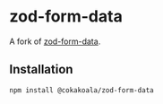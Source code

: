# zod-form-data

A fork of [zod-form-data](https://github.com/airjp73/remix-validated-form/tree/main/packages/zod-form-data).

## Installation

```bash
npm install @cokakoala/zod-form-data
```
